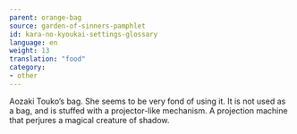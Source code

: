 ```yaml
---
parent: orange-bag
source: garden-of-sinners-pamphlet
id: kara-no-kyoukai-settings-glossary
language: en
weight: 13
translation: "food"
category:
- other
---
```


Aozaki Touko’s bag. She seems to be very fond of using it.
It is not used as a bag, and is stuffed with a projector-like mechanism.
A projection machine that perjures a magical creature of shadow.
